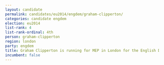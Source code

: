 ```yaml
---
layout: candidate
permalink: candidates/eu2014/engdem/graham-clipperton/
categories: candidate engdem
election: eu2014
list-rank: 4
list-rank-ordinal: 4th
person: graham-clipperton
region: london
party: engdem
title: Graham Clipperton is running for MEP in London for the English Democrats
incumbent: false
---
```

